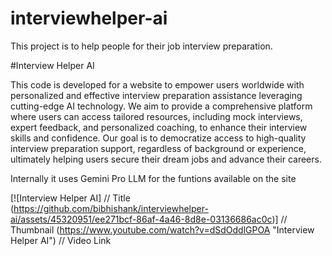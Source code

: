 # interviewhelper-ai
This project is to help people for their job interview preparation.

#Interview Helper AI

This code is developed for a website to empower users worldwide with personalized and effective interview preparation assistance leveraging cutting-edge AI technology. We aim to provide a comprehensive platform where users can access tailored resources, including mock interviews, expert feedback, and personalized coaching, to enhance their interview skills and confidence. Our goal is to democratize access to high-quality interview preparation support, regardless of background or experience, ultimately helping users secure their dream jobs and advance their careers.

Internally it uses Gemini Pro LLM for the funtions available on the site


[![Interview Helper AI]          // Title
(https://github.com/bibhishank/interviewhelper-ai/assets/45320951/ee271bcf-86af-4a46-8d8e-03136686ac0c)] // Thumbnail
(https://www.youtube.com/watch?v=dSdOddlGPOA "Interview Helper AI")    // Video Link


